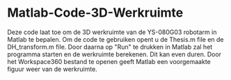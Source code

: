 # Matlab-Code-3D-Werkruimte
Deze code laat toe om de 3D werkruimte van de YS-080G03 robotarm in Matlab te bepalen.
Om de code te gebruiken opent u de Thesis.m file en de DH_transform.m file.
Door daarna op "Run" te drukken in Matlab zal het programma starten en de werkruimte berekenen.
Dit kan even duren.
Door het Workspace360 bestand te openen geeft Matlab een voorgemaakte figuur weer van de werkruimte. 
